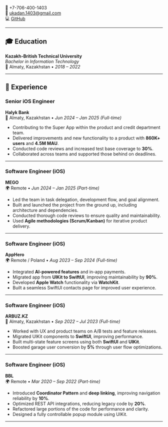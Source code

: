
📱 +7-706-400-1403  
📧 [ukadan.1403@gmail.com](mailto:ukadan.1403@gmail.com)  
💻 [GitHub](https://github.com/Ukadan)

---

## 🎓 Education

**Kazakh-British Technical University**  
_Bachelor in Information Technology_  
📍 Almaty, Kazakhstan • *2018 – 2022*

---

## 💼 Experience

### Senior iOS Engineer  
**Halyk Bank**  
📍 Almaty, Kazakhstan • *Jun 2024 – Jan 2025 (Full-time)*

- Contributing to the Super App within the product and credit department team.
- Delivered improvements and new functionality to a product with **860K+ users** and **4.5M MAU**.
- Conducted code reviews and increased test base coverage to **30%**.
- Collaborated across teams and supported those behind on deadlines.

---

### Software Engineer (iOS)  
**MEGO**  
🌍 Remote • *Jun 2024 – Jan 2025 (Part-time)*

- Led the team in task delegation, development flow, and goal alignment.
- Built and launched the project from the ground up, including architecture and dependencies.
- Conducted thorough code reviews to ensure quality and maintainability.
- Used **Agile methodologies (Scrum/Kanban)** for iterative product delivery.

---

### Software Engineer (iOS)  
**AppHero**  
🌍 Remote / Poland • *Aug 2023 – Sep 2024 (Full-time)*

- Integrated **AI-powered features** and in-app payments.
- Migrated app from **UIKit to SwiftUI**, improving maintainability by **90%**.
- Developed **Apple Watch** functionality via **WatchKit**.
- Built a seamless SwiftUI contacts page for improved user experience.

---

### Software Engineer (iOS)  
**ARBUZ.KZ**  
📍 Almaty, Kazakhstan • *Sep 2022 – Jul 2023 (Full-time)*

- Worked with UX and product teams on A/B tests and feature releases.
- Migrated UIKit components to **SwiftUI**, improving performance.
- Built multi-state feature screens using both **SwiftUI** and **UIKit**.
- Boosted garage user conversion by **5%** through user flow optimizations.

---

### Software Engineer (iOS)  
**BBL**  
🌍 Remote • *Mar 2020 – Sep 2022 (Part-time)*

- Introduced **Coordinator Pattern** and **deep linking**, improving navigation reliability by **10%**.
- Optimized REST API integrations, reducing legacy code by **20%**.
- Refactored large portions of the code for performance and clarity.
- Designed a fully controllable popup module using UIKit.

---

